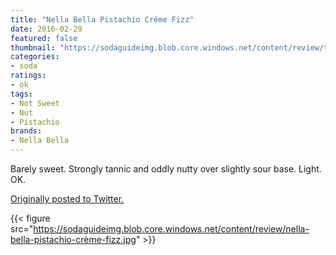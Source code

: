 ```yaml
---
title: "Nella Bella Pistachio Créme Fizz"
date: 2016-02-29
featured: false
thumbnail: "https://sodaguideimg.blob.core.windows.net/content/review/thumbs/nella-bella-pistachio-crème-fizz.jpg"
categories:
- soda
ratings:
- ok
tags:
- Not Sweet
- Nut
- Pistachio
brands:
- Nella Bella
---
```


Barely sweet. Strongly tannic and oddly nutty over slightly sour base. Light. OK.

[Originally posted to Twitter.](https://twitter.com/Cavorter/status/704380538488881152)

{{< figure src="https://sodaguideimg.blob.core.windows.net/content/review/nella-bella-pistachio-crème-fizz.jpg" >}}
